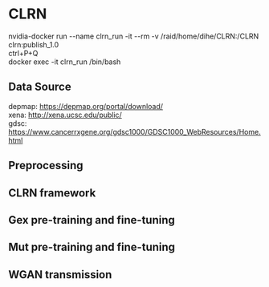 # CLRN
nvidia-docker run --name clrn_run -it --rm -v /raid/home/dihe/CLRN:/CLRN clrn:publish_1.0  
ctrl+P+Q  
docker exec -it clrn_run /bin/bash

## Data Source
depmap: https://depmap.org/portal/download/  
xena: http://xena.ucsc.edu/public/  
gdsc: https://www.cancerrxgene.org/gdsc1000/GDSC1000_WebResources/Home.html

## Preprocessing

## CLRN framework

## Gex pre-training and fine-tuning

## Mut pre-training and fine-tuning

## WGAN transmission
